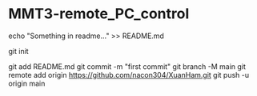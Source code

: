 # MMT3-remote_PC_control

echo "Something in readme..." >> README.md

<!-- Khởi tạo git -->
git init
<!-- Tạo file Readme.md -->
git add README.md
git commit -m "first commit"
git branch -M main
git remote add origin https://github.com/nacon304/XuanHam.git
git push -u origin main

